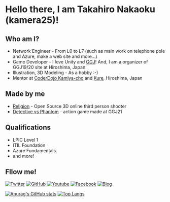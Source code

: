 # Hello there, I am Takahiro Nakaoku (kamera25)!

## Who am I?
 - Network Engineer - From L0 to L7 (such as main work on telephone pole and Azure, make a web site and more...)  
 - Game Developer - I love Unity and [GGJ](https://globalgamejam.org)! And, I am a organizer of GGJ19/20 site at Hiroshima, Japan. 
 - Illustration, 3D Modeling - As a hobby :-)
 - Mentor at [CoderDojo Kamiya-cho](https://www.coderdojo-hiroshima.com) and [Kure](https://coderdojokure.jimdofree.com), Hiroshima, Japan


## Made by me
 - [Religion](https://crowsullcore.jimdofree.com) - Open Source 3D online third person shooter
 - [Detective vs Phantom](https://github.com/kamera25/detective_vs_phantom) - action game made at GGJ21

## Qualifications
 - LPIC Level 1
 - ITIL Foundation
 - Azure Fundamentals 
 - and more!

## Fllow me!

[![Twitter](https://img.shields.io/twitter/follow/csc_kamera25?style=social)](https://twitter.com/csc_kamera25)
[![GitHub](https://img.shields.io/github/followers/kamera25?label=follow&style=social)](https://github.com/kamera25)
[![Youtube](https://img.shields.io/youtube/channel/subscribers/UC1WEYqPc6MwQO92kY2896Pw?style=social)](https://www.youtube.com/channel/UC1WEYqPc6MwQO92kY2896Pw)
[![Facebook](https://img.shields.io/static/v1?label=Fllowme!&message=Facebook&color=blue)](https://www.facebook.com/kamera25)
[![Blog](https://img.shields.io/badge/MyBlog-green)](https://kamera25.hatenadiary.jp)




[![Anurag's GitHub stats](https://github-readme-stats.vercel.app/api?username=kamera25)](https://github.com/anuraghazra/github-readme-stats)
[![Top Langs](https://github-readme-stats.vercel.app/api/top-langs/?username=kamera25&layout=compact)](https://github.com/anuraghazra/github-readme-stats)
